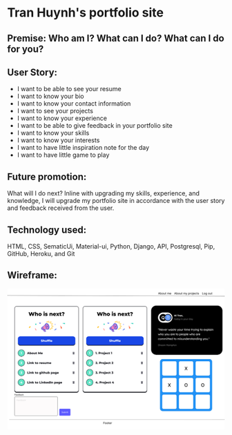 # Tran Huynh's portfolio site

## Premise: Who am I? What can I do? What can I do for you?

## User Story:

* I want to be able to see your resume
* I want to know your bio
* I want to know your contact information
* I want to see your projects
* I want to know your experience
* I want to be able to give feedback in your portfolio site
* I want to know your skills
* I want to know your interests
* I want to have little inspiration note for the day
* I want to have little game to play

## Future promotion: 

What will I do next? Inline with upgrading my skills, experience, and knowledge, I will upgrade my portfolio site in accordance with the user story and feedback received from the user.

## Technology used:

HTML, CSS, SematicUi, Material-ui, Python, Django, API, Postgresql, Pip, GitHub, Heroku, and Git

## Wireframe: 
![Wireframe](./portfolio_wireframe.png)
